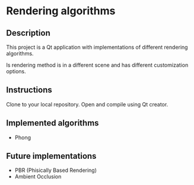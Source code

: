 # Rendering algorithms

## Description

This project is a Qt application with implementations of different rendering algorithms.

Is rendering method is in a different scene and has different customization options.

## Instructions

Clone to your local repository.
Open and compile using Qt creator.

## Implemented algorithms
* Phong

## Future implementations
* PBR (Phisically Based Rendering)
* Ambient Occlusion